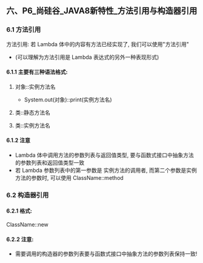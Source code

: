 ## 六、P6_尚硅谷_JAVA8新特性_方法引用与构造器引用
### 6.1 方法引用
方法引用: 若 Lambda 体中的内容有方法已经实现了, 我们可以使用"方法引用"
   - (可以理解为方法引用是 Lambda 表达式的另外一种表现形式)
#### 6.1.1 主要有三种语法格式:  
 1. 对象::实例方法名
    - System.out(对象)::print(实例方法名)
     
 2. 类::静态方法名
 3. 类::实例方法名
#### 6.1.2 注意
- Lambda 体中调用方法的参数列表与返回值类型, 要与函数式接口中抽象方法的参数列表和返回值类型一致
- 若 Lambda 参数列表中的第一参数是 实例方法的调用者, 而第二个参数是实例方法的参数时, 可以使用 ClassName::method

### 6.2 构造器引用
#### 6.2.1 格式:
ClassName::new
#### 6.2.2 注意: 
- 需要调用的构造器的参数列表要与函数式接口中抽象方法的参数列表保持一致!





